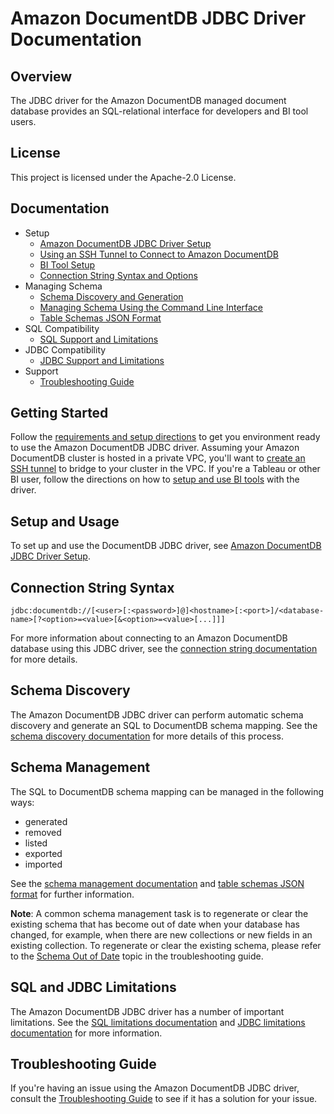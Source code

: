 # Amazon DocumentDB JDBC Driver Documentation

## Overview

The JDBC driver for the Amazon DocumentDB managed document database provides an
SQL-relational interface for developers and BI tool users.

## License

This project is licensed under the Apache-2.0 License.

## Documentation

- Setup
    - [Amazon DocumentDB JDBC Driver Setup](setup/setup.md)
    - [Using an SSH Tunnel to Connect to Amazon DocumentDB](setup/ssh-tunnel.md)
    - [BI Tool Setup](setup/bi-tool-setup.md)  
    - [Connection String Syntax and Options](setup/connection-string.md)
- Managing Schema
    - [Schema Discovery and Generation](schema/schema-discovery.md)
    - [Managing Schema Using the Command Line Interface](schema/manage-schema-cli.md)
    - [Table Schemas JSON Format](schema/table-schemas-json-format.md)
- SQL Compatibility
    - [SQL Support and Limitations](sql/sql-limitations.md)
- JDBC Compatibility
    - [JDBC Support and Limitations](jdbc/jdbc-limitations.md)
- Support
    - [Troubleshooting Guide](support/troubleshooting-guide.md)
  
## Getting Started

Follow the [requirements and setup directions](setup/setup.md) to get you environment ready to use the
Amazon DocumentDB JDBC driver. Assuming your Amazon DocumentDB cluster is hosted in a private VPC, 
you'll want to [create an SSH tunnel](setup/ssh-tunnel.md) to bridge to your cluster in the VPC.
If you're a Tableau or other BI user, follow the directions on how to 
[setup and use BI tools](setup/bi-tool-setup.md) with the driver.

## Setup and Usage

To set up and use the DocumentDB JDBC driver, see [Amazon DocumentDB JDBC Driver Setup](setup/setup.md).

## Connection String Syntax

```
jdbc:documentdb://[<user>[:<password>]@]<hostname>[:<port>]/<database-name>[?<option>=<value>[&<option>=<value>[...]]]
```

For more information about connecting to an Amazon DocumentDB database using this JDBC driver, see
the [connection string documentation](setup/connection-string.md) for more details.
## Schema Discovery

The Amazon DocumentDB JDBC driver can perform automatic schema discovery and generate an SQL to
DocumentDB schema mapping. See the [schema discovery documentation](schema/schema-discovery.md)
for more details of this process.

## Schema Management

The SQL to DocumentDB schema mapping can be managed in the following ways:

- generated
- removed
- listed
- exported
- imported

See the [schema management documentation](schema/manage-schema-cli.md) and
[table schemas JSON format](schema/table-schemas-json-format.md) for further
information.

**Note**: A common schema management task is to regenerate or clear the existing schema that has
become out of date when your database has changed, for example, when there are new collections or new
fields in an existing collection. To regenerate or clear the existing schema, please refer to the
[Schema Out of Date](#schema-out-of-date) topic in the troubleshooting guide.

## SQL and JDBC Limitations

The Amazon DocumentDB JDBC driver has a number of important limitations. See the
[SQL limitations documentation](sql/sql-limitations.md) and 
[JDBC limitations documentation](jdbc/jdbc-limitations.md) for more information.

## Troubleshooting Guide

If you're having an issue using the Amazon DocumentDB JDBC driver, consult the
[Troubleshooting Guide](support/troubleshooting-guide.md) to see if it has a solution for
your issue.
